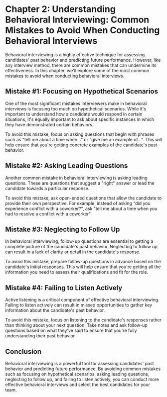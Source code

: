 Chapter 2: Understanding Behavioral Interviewing: Common Mistakes to Avoid When Conducting Behavioral Interviews
================================================================================================================

Behavioral interviewing is a highly effective technique for assessing candidates' past behavior and predicting future performance. However, like any interview method, there are common mistakes that can undermine its effectiveness. In this chapter, we'll explore some of the most common mistakes to avoid when conducting behavioral interviews.

Mistake #1: Focusing on Hypothetical Scenarios
----------------------------------------------

One of the most significant mistakes interviewers make in behavioral interviews is focusing too much on hypothetical scenarios. While it's important to understand how a candidate would respond in certain situations, it's equally important to ask about specific instances in which they have demonstrated certain behaviors.

To avoid this mistake, focus on asking questions that begin with phrases such as "tell me about a time when..." or "give me an example of...". This will help ensure that you're getting concrete examples of the candidate's past behavior.

Mistake #2: Asking Leading Questions
------------------------------------

Another common mistake in behavioral interviewing is asking leading questions. These are questions that suggest a "right" answer or lead the candidate towards a particular response.

To avoid this mistake, ask open-ended questions that allow the candidate to provide their own perspective. For example, instead of asking "did you experience conflict with a coworker?", ask "tell me about a time when you had to resolve a conflict with a coworker".

Mistake #3: Neglecting to Follow Up
-----------------------------------

In behavioral interviewing, follow-up questions are essential to getting a complete picture of the candidate's past behavior. Neglecting to follow up can result in a lack of clarity or detail in the candidate's response.

To avoid this mistake, prepare follow-up questions in advance based on the candidate's initial responses. This will help ensure that you're getting all the information you need to assess their qualifications and fit for the role.

Mistake #4: Failing to Listen Actively
--------------------------------------

Active listening is a critical component of effective behavioral interviewing. Failing to listen actively can result in missed opportunities to gather key information about the candidate's past behavior.

To avoid this mistake, focus on listening to the candidate's responses rather than thinking about your next question. Take notes and ask follow-up questions based on what they've said to ensure that you're fully understanding their past behavior.

Conclusion
----------

Behavioral interviewing is a powerful tool for assessing candidates' past behavior and predicting future performance. By avoiding common mistakes such as focusing on hypothetical scenarios, asking leading questions, neglecting to follow up, and failing to listen actively, you can conduct more effective behavioral interviews and select the best candidates for your team.
